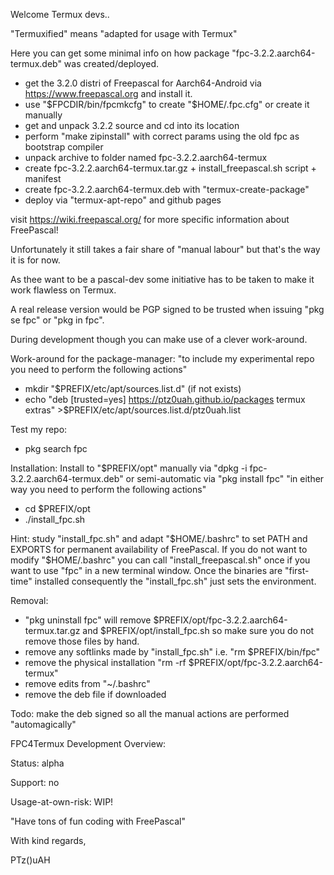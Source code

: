 Welcome Termux devs..

"Termuxified" means "adapted for usage with Termux"

Here you can get some minimal info on how package "fpc-3.2.2.aarch64-termux.deb" was created/deployed.
- get the 3.2.0 distri of Freepascal for Aarch64-Android via https://www.freepascal.org and install it.
- use "$FPCDIR/bin/fpcmkcfg" to create "$HOME/.fpc.cfg" or create it manually
- get and unpack 3.2.2 source and cd into its location
- perform "make zipinstall" with correct params using the old fpc as bootstrap compiler
- unpack archive to folder named fpc-3.2.2.aarch64-termux
- create fpc-3.2.2.aarch64-termux.tar.gz + install_freepascal.sh script + manifest
- create fpc-3.2.2.aarch64-termux.deb with "termux-create-package"
- deploy via "termux-apt-repo" and github pages

visit https://wiki.freepascal.org/ for more specific information about FreePascal!

Unfortunately it still takes a fair share of "manual labour" but that's the way it is for now. 

As thee want to be a pascal-dev some initiative has to be taken to make it work flawless on Termux.

A real release version would be PGP signed to be trusted when issuing "pkg se fpc" or "pkg in fpc". 

During development though you can make use of a clever work-around.

Work-around for the package-manager:
"to include my experimental repo you need to perform the following actions"
- mkdir "$PREFIX/etc/apt/sources.list.d" (if not exists)
- echo  "deb [trusted=yes] https://ptz0uah.github.io/packages termux extras" >$PREFIX/etc/apt/sources.list.d/ptz0uah.list

Test my repo:
- pkg search fpc

Installation:
Install to "$PREFIX/opt" manually via "dpkg -i fpc-3.2.2.aarch64-termux.deb" or semi-automatic via "pkg install fpc"
"in either way you need to perform the following actions"
- cd $PREFIX/opt
- ./install_fpc.sh
  
Hint: study "install_fpc.sh" and adapt "$HOME/.bashrc" to set PATH and EXPORTS for permanent availability of FreePascal.
If you do not want to modify "$HOME/.bashrc" you can call "install_freepascal.sh" once if you want to use "fpc" in a new terminal window.
Once the binaries are "first-time" installed consequently the "install_fpc.sh" just sets the environment.

Removal:
- "pkg uninstall fpc" will remove $PREFIX/opt/fpc-3.2.2.aarch64-termux.tar.gz and $PREFIX/opt/install_fpc.sh so make sure you do not remove those files by hand.
- remove any softlinks made by "install_fpc.sh" i.e. "rm $PREFIX/bin/fpc"
- remove the physical installation "rm -rf $PREFIX/opt/fpc-3.2.2.aarch64-termux"
- remove edits from "~/.bashrc"
- remove the deb file if downloaded
 
Todo: make the deb signed so all the manual actions are performed "automagically"

FPC4Termux Development Overview:

Status: alpha

Support: no

Usage-at-own-risk: WIP! 

"Have tons of fun coding with FreePascal"

With kind regards,

PTz()uAH
